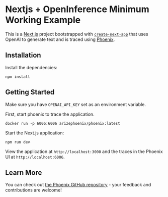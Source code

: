# Nextjs + OpenInference Minimum Working Example

This is a [Next.js](https://nextjs.org/) project bootstrapped with [`create-next-app`](https://github.com/vercel/next.js/tree/canary/packages/create-next-app) that uses OpenAI to generate text and is traced using [Phoenix](https://github.com/Arize-ai/phoenix).

## Installation

Install the dependencies:

```shell
npm install
```

## Getting Started

Make sure you have `OPENAI_API_KEY` set as an environment variable.

First, start phoenix to trace the application.

```shell
docker run -p 6006:6006 arizephoenix/phoenix:latest
```

Start the Next.js application:

```shell
npm run dev
```

View the application at `http://localhost:3000` and the traces in the Phoenix UI at `http://localhost:6006`.

## Learn More

You can check out [the Phoenix GitHub repository](https://github.com/Arize-ai/phoenix) - your feedback and contributions are welcome!
